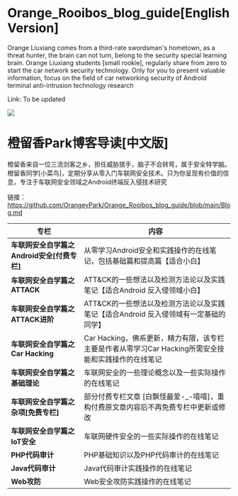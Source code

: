 # Orange_Rooibos_blog_guide[English Version]

Orange Liuxiang comes from a third-rate swordsman's hometown, as a threat hunter, the brain can not turn, belong to the security special learning brain. Orange Liuxiang students [small rookie], regularly share from zero to start the car network security technology. Only for you to present valuable information, focus on the field of car networking security of Android terminal anti-intrusion technology research 

Link: To be updated

![](https://github.com/OrangeyPark/OrangeyPark-Android-Demo-APK/blob/main/gNXxK.png)

# 橙留香Park博客导读[中文版]

橙留香来自一位三流剑客之乡，担任威胁猎手，脑子不会转弯，属于安全特学脑。橙留香同学[小菜鸟]，定期分享从零入门车联网安全技术。只为你呈现有价值的信息，专注于车联网安全领域之Android终端反入侵技术研究 

链接：https://github.com/OrangeyPark/Orange_Rooibos_blog_guide/blob/main/Blog.md

|专栏|内容|
|---|---|
| **车联网安全自学篇之Android安全[付费专栏]**   |  从零学习Android安全和实践操作的在线笔记，包括基础篇和提高篇【适合小白】  |
| **车联网安全自学篇之ATTACK**   |  ATT&CK的一些想法以及检测方法论以及实践笔记【适合Android 反入侵领域小白】  |
| **车联网安全自学篇之ATTACK进阶**   |  ATT&CK的一些想法以及检测方法论以及实践笔记【适合Android 反入侵领域有一定基础的同学】  |
| **车联网安全自学篇之Car Hacking**   |   Car Hacking，佛系更新，精力有限，该专栏主要是作者从零学习Car Hacking所需安全技能和实践操作的在线笔记 |
| **车联网安全自学篇之基础理论**   |   车联网安全的一些理论概念以及一些实际操作的在线笔记 |
| **车联网安全自学篇之杂项[免费专栏]**   |  部分付费专栏文章 [白飘怪最爱-_-嘻嘻]，重构付费原文章内容后不再免费专栏中更新或修改  |
| **车联网安全自学篇之IoT安全**   |  车联网硬件安全的一些实际操作的在线笔记  |
| **PHP代码审计**  |  PHP基础知识以及PHP代码审计的在线笔记  |
|  **Java代码审计** |    Java代码审计实践操作的在线笔记|
| **Web攻防**  |  Web安全攻防实践操作的在线笔记   |
